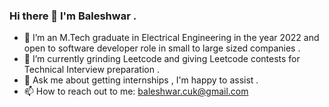 ### Hi there 👋 I'm Baleshwar .


- 🔭 I’m an M.Tech graduate in Electrical Engineering in the year 2022 and open to software developer role in small to large sized companies .
- 🌱 I’m currently grinding Leetcode and giving Leetcode contests  for Technical Interview preparation .
- 💬 Ask me about getting internships , I'm happy to assist .
- 📫 How to reach out to me: baleshwar.cuk@gmail.com


